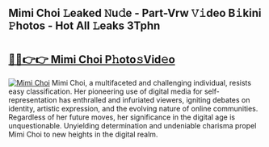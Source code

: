 ## Mimi Choi 𝙻eaked 𝙽u𝚍e - Part-Vrw 𝚅𝚒deo B𝚒kini 𝙿hotos - Hot All 𝙻eaks 3Tphn

# <h2><a href="http://ld18x1v.urlbe.top/?page=Mimi+Choi">🔗🔗👉👉 Mimi Choi P𝚑oto𝚜Vid𝚎o</a></h2>

[![Mimi Choi](https://i.imgur.com/eBuTRDB.gif)](http://ld18x1v.urlbe.top/?page=Mimi+Choi)
Mimi Choi, a multifaceted and challenging individual, resists easy classification. Her pioneering use of digital media for self-representation has enthralled and infuriated viewers, igniting debates on identity, artistic expression, and the evolving nature of online communities. Regardless of her future moves, her significance in the digital age is unquestionable. Unyielding determination and undeniable charisma propel Mimi Choi to new heights in the digital realm.
